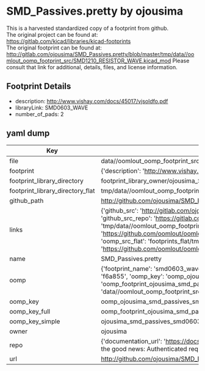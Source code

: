 # SMD_Passives.pretty by ojousima  
This is a harvested standardized copy of a footprint from github.  
The original project can be found at:  
https://gitlab.com/kicad/libraries/kicad-footprints  
The original footprint can be found at:
http://gitlab.com/ojousima/SMD_Passives.pretty/blob/master/tmp/data//oomlout_oomp_footprint_src/SMD1210_RESISTOR_WAVE.kicad_mod
Please consult that link for additional, details, files, and license information.  
## Footprint Details
* description: http://www.vishay.com/docs/45017/vjsoldfo.pdf  
* libraryLink: SMD0603_WAVE  
* number_of_pads: 2  
## yaml dump  
| Key | Value |  
| --- | --- |  
| file | data//oomlout_oomp_footprint_src/SMD_Passives.pretty/SMD0603_WAVE.kicad_mod |  
| footprint | {'description': 'http://www.vishay.com/docs/45017/vjsoldfo.pdf', 'libraryLink': 'SMD0603_WAVE', 'number_of_pads': 2} |  
| footprint_library_directory | footprint_library_owner/ojousima_SMD_Passives.pretty |  
| footprint_library_directory_flat | tmp/data//oomlout_oomp_footprint_src/footprints_flat/ojousima_smd_passives_smd0603_wave/working |  
| github_path | http://github.com/ojousima/SMD_Passives.pretty/blob/master/tmp/data//oomlout_oomp_footprint_src/SMD0603_WAVE.kicad_mod |  
| links | {'github_src': 'http://gitlab.com/ojousima/SMD_Passives.pretty/blob/master/tmp/data//oomlout_oomp_footprint_src/SMD1210_RESISTOR_WAVE.kicad_mod', 'github_src_repo': 'https://gitlab.com/kicad/libraries/kicad-footprints', 'oomp_bot': 'tmp/data//oomlout_oomp_footprint_src/footprints/ojousima_smd_passives_smd0603_wave/working', 'oomp_bot_github': 'https://github.com/oomlout/oomlout_oomp_footprint_bot/tree/main/tmp/data//oomlout_oomp_footprint_src/footprints/ojousima_smd_passives_smd0603_wave/working', 'oomp_src_flat': 'footprints_flat/tmp/data//oomlout_oomp_footprint_src/footprints_flat/ojousima_smd_passives_smd0603_wave/working', 'oomp_src_flat_github': 'https://github.com/oomlout/oomlout_oomp_footprint_src/tree/main/tmp/data//oomlout_oomp_footprint_src/footprints_flat/ojousima_smd_passives_smd0603_wave/working'} |  
| name | SMD_Passives.pretty |  
| oomp | {'footprint_name': 'smd0603_wave', 'library_name': 'smd_passives', 'md5': 'f6a8558bc40db292a4c1f59548234052', 'md5_10': 'f6a8558bc4', 'md5_5': 'f6a85', 'md5_6': 'f6a855', 'oomp_key': 'oomp_ojousima_smd_passives_smd0603_wave', 'oomp_key_extra': 'oomp_footprint_ojousima_smd_passives_smd0603_wave', 'oomp_key_full': 'oomp_footprint_ojousima_smd_passives_smd0603_wave_f6a855', 'oomp_key_simple': 'ojousima_smd_passives_smd0603_wave', 'original_filename': 'data//oomlout_oomp_footprint_src/SMD_Passives.pretty/SMD0603_WAVE.kicad_mod', 'owner_name': 'ojousima'} |  
| oomp_key | oomp_ojousima_smd_passives_smd0603_wave |  
| oomp_key_full | oomp_footprint_ojousima_smd_passives_smd0603_wave |  
| oomp_key_simple | ojousima_smd_passives_smd0603_wave |  
| owner | ojousima |  
| repo | {'documentation_url': 'https://docs.github.com/rest/overview/resources-in-the-rest-api#rate-limiting', 'message': "API rate limit exceeded for 84.66.142.224. (But here's the good news: Authenticated requests get a higher rate limit. Check out the documentation for more details.)"} |  
| url | http://github.com/ojousima/SMD_Passives.pretty |  

